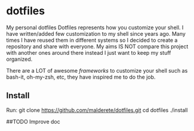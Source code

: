 dotfiles
========

My personal dotfiles
Dotfiles represents how you customize your shell.
I have written/added few customization to my shell since years ago. Many times I have reused them in different systems so I decided to create a repository and share with everyone.
My aims IS NOT compare this project with another ones around there instead I just want to keep my stuff organized. 

There are a LOT of awesome *frameworks* to customize your shell such as bash-it, oh-my-zsh, etc, they have inspired me to do the job.

## Install
Run:
git clone https://github.com/malderete/dotfiles.git
cd dotfiles
./install

##TODO
Improve doc
